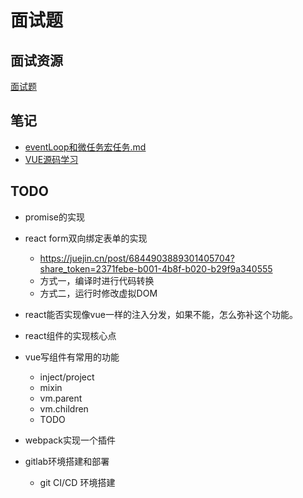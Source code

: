 # 面试题

## 面试资源

[面试题](https://vue3js.cn/interview/)

## 笔记

- [eventLoop和微任务宏任务.md](./eventLoop和微任务宏任务.md)
- [VUE源码学习](../学源码/vue/大纲.md)

## TODO

- promise的实现
- react form双向绑定表单的实现
  - <https://juejin.cn/post/6844903889301405704?share_token=2371febe-b001-4b8f-b020-b29f9a340555>
  - 方式一，编译时进行代码转换
  - 方式二，运行时修改虚拟DOM
- react能否实现像vue一样的注入分发，如果不能，怎么弥补这个功能。
- react组件的实现核心点

- vue写组件有常用的功能
  - inject/project
  - mixin
  - vm.parent
  - vm.children
  - TODO
- webpack实现一个插件
- gitlab环境搭建和部署
  - git CI/CD 环境搭建
